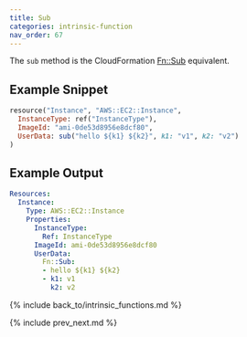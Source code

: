 ```yaml
---
title: Sub
categories: intrinsic-function
nav_order: 67
---
```


The `sub` method is the CloudFormation [Fn::Sub](https://docs.aws.amazon.com/AWSCloudFormation/latest/UserGuide/intrinsic-function-reference-sub.html) equivalent.

## Example Snippet

```ruby
resource("Instance", "AWS::EC2::Instance",
  InstanceType: ref("InstanceType"),
  ImageId: "ami-0de53d8956e8dcf80",
  UserData: sub("hello ${k1} ${k2}", k1: "v1", k2: "v2")
)
```

## Example Output

```yaml
Resources:
  Instance:
    Type: AWS::EC2::Instance
    Properties:
      InstanceType:
        Ref: InstanceType
      ImageId: ami-0de53d8956e8dcf80
      UserData:
        Fn::Sub:
        - hello ${k1} ${k2}
        - k1: v1
          k2: v2
```

{% include back_to/intrinsic_functions.md %}

{% include prev_next.md %}
